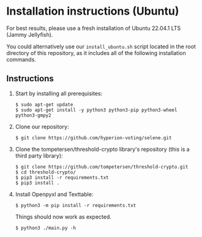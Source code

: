 # Installation instructions (Ubuntu)

For best results, please use a fresh installation of Ubuntu 22.04.1 LTS (Jammy Jellyfish).

You could alternatively use our `install_ubuntu.sh` script located in the root directory of this repository, as it includes all of the following installation commands.

## Instructions
 1. Start by installing all prerequisites:

    ```
    $ sudo apt-get update
    $ sudo apt-get install -y python3 python3-pip python3-wheel python3-gmpy2 
    ```

2. Clone our repository:
   ```
   $ git clone https://github.com/hyperion-voting/selene.git
   ```

3. Clone the tompetersen/threshold-crypto library's repository (this is a third party library):

   ```
   $ git clone https://github.com/tompetersen/threshold-crypto.git
   $ cd threshold-crypto/
   $ pip3 install -r requirements.txt
   $ pip3 install .
   ```

4. Install Openpyxl and Texttable:

   ```
   $ python3 -m pip install -r requirements.txt
   ```  

   Things should now work as expected. 
   ```
   $ python3 ./main.py -h
   ```
